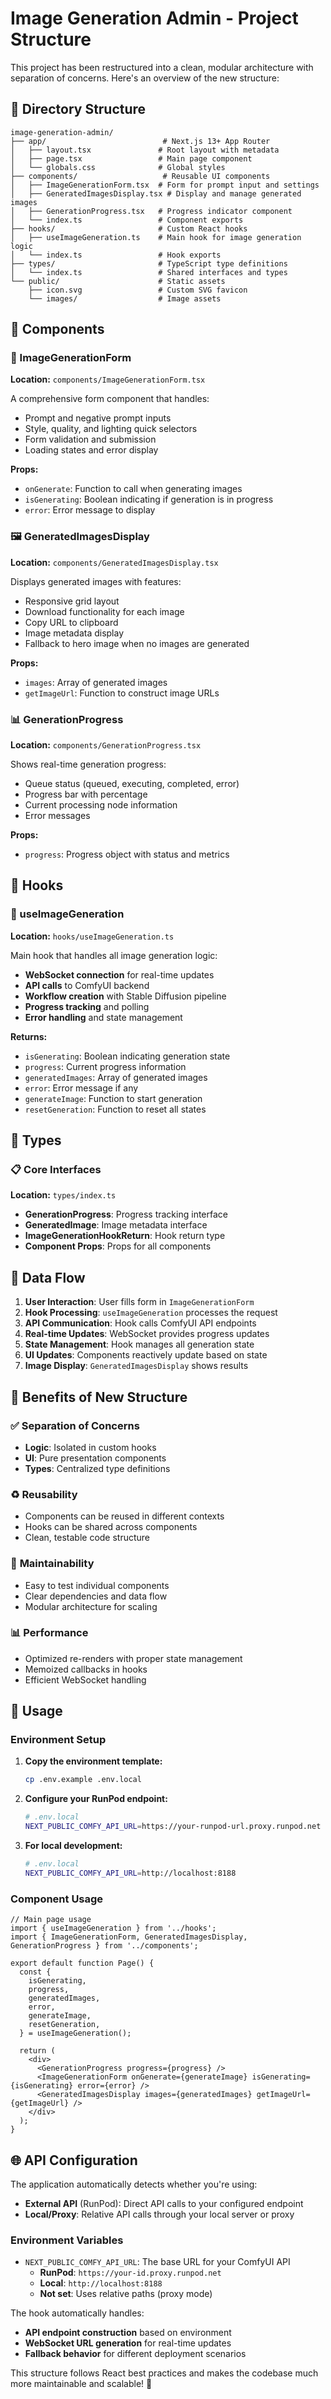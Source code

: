 # Image Generation Admin - Project Structure

This project has been restructured into a clean, modular architecture with separation of concerns. Here's an overview of the new structure:

## 📁 Directory Structure

```
image-generation-admin/
├── app/                          # Next.js 13+ App Router
│   ├── layout.tsx               # Root layout with metadata
│   ├── page.tsx                 # Main page component
│   └── globals.css              # Global styles
├── components/                   # Reusable UI components
│   ├── ImageGenerationForm.tsx  # Form for prompt input and settings
│   ├── GeneratedImagesDisplay.tsx # Display and manage generated images
│   ├── GenerationProgress.tsx   # Progress indicator component
│   └── index.ts                 # Component exports
├── hooks/                       # Custom React hooks
│   ├── useImageGeneration.ts    # Main hook for image generation logic
│   └── index.ts                 # Hook exports
├── types/                       # TypeScript type definitions
│   └── index.ts                 # Shared interfaces and types
└── public/                      # Static assets
    ├── icon.svg                 # Custom SVG favicon
    └── images/                  # Image assets
```

## 🧩 Components

### 🎨 ImageGenerationForm
**Location:** `components/ImageGenerationForm.tsx`

A comprehensive form component that handles:
- Prompt and negative prompt inputs
- Style, quality, and lighting quick selectors
- Form validation and submission
- Loading states and error display

**Props:**
- `onGenerate`: Function to call when generating images
- `isGenerating`: Boolean indicating if generation is in progress
- `error`: Error message to display

### 🖼️ GeneratedImagesDisplay
**Location:** `components/GeneratedImagesDisplay.tsx`

Displays generated images with features:
- Responsive grid layout
- Download functionality for each image
- Copy URL to clipboard
- Image metadata display
- Fallback to hero image when no images are generated

**Props:**
- `images`: Array of generated images
- `getImageUrl`: Function to construct image URLs

### 📊 GenerationProgress
**Location:** `components/GenerationProgress.tsx`

Shows real-time generation progress:
- Queue status (queued, executing, completed, error)
- Progress bar with percentage
- Current processing node information
- Error messages

**Props:**
- `progress`: Progress object with status and metrics

## 🎣 Hooks

### 🚀 useImageGeneration
**Location:** `hooks/useImageGeneration.ts`

Main hook that handles all image generation logic:
- **WebSocket connection** for real-time updates
- **API calls** to ComfyUI backend
- **Workflow creation** with Stable Diffusion pipeline
- **Progress tracking** and polling
- **Error handling** and state management

**Returns:**
- `isGenerating`: Boolean indicating generation state
- `progress`: Current progress information
- `generatedImages`: Array of generated images
- `error`: Error message if any
- `generateImage`: Function to start generation
- `resetGeneration`: Function to reset all states

## 🔧 Types

### 📋 Core Interfaces
**Location:** `types/index.ts`

- **GenerationProgress**: Progress tracking interface
- **GeneratedImage**: Image metadata interface
- **ImageGenerationHookReturn**: Hook return type
- **Component Props**: Props for all components

## 🔄 Data Flow

1. **User Interaction**: User fills form in `ImageGenerationForm`
2. **Hook Processing**: `useImageGeneration` processes the request
3. **API Communication**: Hook calls ComfyUI API endpoints
4. **Real-time Updates**: WebSocket provides progress updates
5. **State Management**: Hook manages all generation state
6. **UI Updates**: Components reactively update based on state
7. **Image Display**: `GeneratedImagesDisplay` shows results

## 🎯 Benefits of New Structure

### ✅ **Separation of Concerns**
- **Logic**: Isolated in custom hooks
- **UI**: Pure presentation components  
- **Types**: Centralized type definitions

### ♻️ **Reusability**
- Components can be reused in different contexts
- Hooks can be shared across components
- Clean, testable code structure

### 🧪 **Maintainability**
- Easy to test individual components
- Clear dependencies and data flow
- Modular architecture for scaling

### 📊 **Performance**
- Optimized re-renders with proper state management
- Memoized callbacks in hooks
- Efficient WebSocket handling

## 🚀 Usage

### Environment Setup

1. **Copy the environment template:**
   ```bash
   cp .env.example .env.local
   ```

2. **Configure your RunPod endpoint:**
   ```bash
   # .env.local
   NEXT_PUBLIC_COMFY_API_URL=https://your-runpod-url.proxy.runpod.net
   ```

3. **For local development:**
   ```bash
   # .env.local
   NEXT_PUBLIC_COMFY_API_URL=http://localhost:8188
   ```

### Component Usage

```tsx
// Main page usage
import { useImageGeneration } from '../hooks';
import { ImageGenerationForm, GeneratedImagesDisplay, GenerationProgress } from '../components';

export default function Page() {
  const {
    isGenerating,
    progress,
    generatedImages,
    error,
    generateImage,
    resetGeneration,
  } = useImageGeneration();

  return (
    <div>
      <GenerationProgress progress={progress} />
      <ImageGenerationForm onGenerate={generateImage} isGenerating={isGenerating} error={error} />
      <GeneratedImagesDisplay images={generatedImages} getImageUrl={getImageUrl} />
    </div>
  );
}
```

## 🌐 API Configuration

The application automatically detects whether you're using:
- **External API** (RunPod): Direct API calls to your configured endpoint
- **Local/Proxy**: Relative API calls through your local server or proxy

### Environment Variables

- `NEXT_PUBLIC_COMFY_API_URL`: The base URL for your ComfyUI API
  - **RunPod**: `https://your-id.proxy.runpod.net`
  - **Local**: `http://localhost:8188`
  - **Not set**: Uses relative paths (proxy mode)

The hook automatically handles:
- **API endpoint construction** based on environment
- **WebSocket URL generation** for real-time updates
- **Fallback behavior** for different deployment scenarios

This structure follows React best practices and makes the codebase much more maintainable and scalable! 🎉